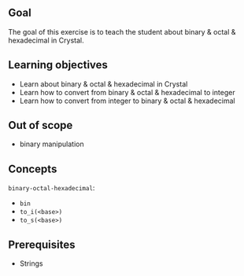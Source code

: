 ## Goal

The goal of this exercise is to teach the student about binary & octal & hexadecimal in Crystal.

## Learning objectives

- Learn about binary & octal & hexadecimal in Crystal
- Learn how to convert from binary & octal & hexadecimal to integer
- Learn how to convert from integer to binary & octal & hexadecimal

## Out of scope

- binary manipulation

## Concepts

`binary-octal-hexadecimal`:

- `bin`
- `to_i(<base>)`
- `to_s(<base>)`

## Prerequisites

- Strings
